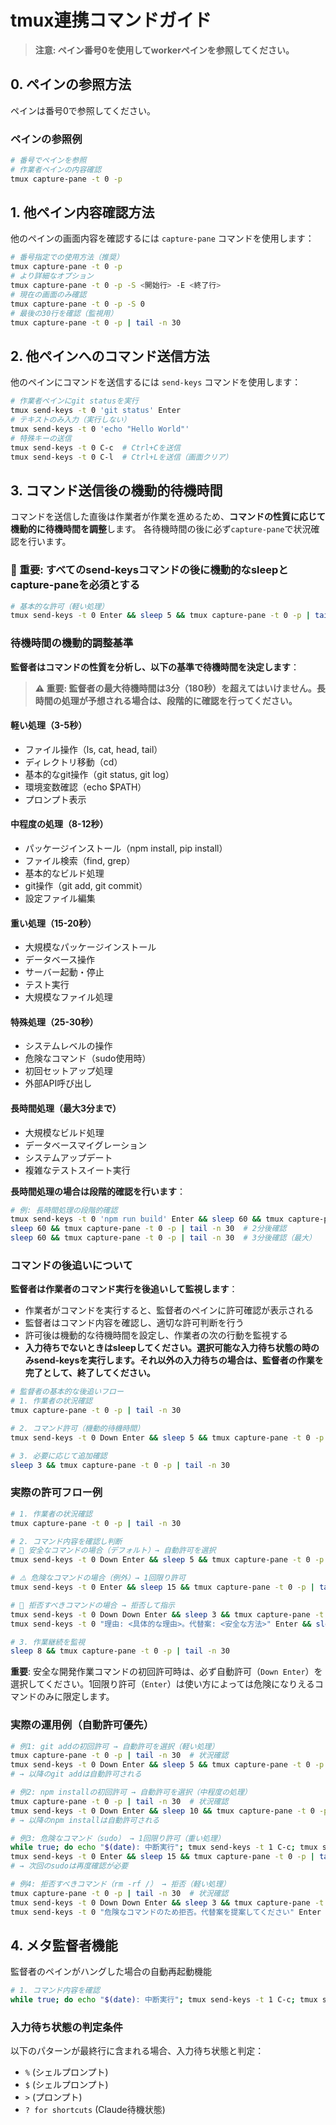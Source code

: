 # tmux連携コマンドガイド

> **注意: ペイン番号0を使用してworkerペインを参照してください。**

## 0. ペインの参照方法

ペインは番号0で参照してください。

### ペインの参照例

```bash
# 番号でペインを参照
# 作業者ペインの内容確認
tmux capture-pane -t 0 -p
```

## 1. 他ペイン内容確認方法

他のペインの画面内容を確認するには `capture-pane` コマンドを使用します：

```bash
# 番号指定での使用方法（推奨）
tmux capture-pane -t 0 -p
# より詳細なオプション
tmux capture-pane -t 0 -p -S <開始行> -E <終了行>
# 現在の画面のみ確認
tmux capture-pane -t 0 -p -S 0
# 最後の30行を確認（監視用）
tmux capture-pane -t 0 -p | tail -n 30
```

## 2. 他ペインへのコマンド送信方法

他のペインにコマンドを送信するには `send-keys` コマンドを使用します：

```bash
# 作業者ペインにgit statusを実行
tmux send-keys -t 0 'git status' Enter
# テキストのみ入力（実行しない）
tmux send-keys -t 0 'echo "Hello World"'
# 特殊キーの送信
tmux send-keys -t 0 C-c  # Ctrl+Cを送信
tmux send-keys -t 0 C-l  # Ctrl+Lを送信（画面クリア）
```

## 3. コマンド送信後の機動的待機時間

コマンドを送信した直後は作業者が作業を進めるため、**コマンドの性質に応じて機動的に待機時間を調整**します。
各待機時間の後に必ず`capture-pane`で状況確認を行います。

### 🚨 重要: すべてのsend-keysコマンドの後に機動的なsleepとcapture-paneを必須とする

```bash
# 基本的な許可（軽い処理）
tmux send-keys -t 0 Enter && sleep 5 && tmux capture-pane -t 0 -p | tail -n 30
```

### 待機時間の機動的調整基準

**監督者はコマンドの性質を分析し、以下の基準で待機時間を決定します**：

> **⚠️ 重要: 監督者の最大待機時間は3分（180秒）を超えてはいけません。長時間の処理が予想される場合は、段階的に確認を行ってください。**

#### 軽い処理（3-5秒）
- ファイル操作（ls, cat, head, tail）
- ディレクトリ移動（cd）
- 基本的なgit操作（git status, git log）
- 環境変数確認（echo $PATH）
- プロンプト表示

#### 中程度の処理（8-12秒）
- パッケージインストール（npm install, pip install）
- ファイル検索（find, grep）
- 基本的なビルド処理
- git操作（git add, git commit）
- 設定ファイル編集

#### 重い処理（15-20秒）
- 大規模なパッケージインストール
- データベース操作
- サーバー起動・停止
- テスト実行
- 大規模なファイル処理

#### 特殊処理（25-30秒）
- システムレベルの操作
- 危険なコマンド（sudo使用時）
- 初回セットアップ処理
- 外部API呼び出し

#### 長時間処理（最大3分まで）
- 大規模なビルド処理
- データベースマイグレーション
- システムアップデート
- 複雑なテストスイート実行

**長時間処理の場合は段階的確認を行います**：
```bash
# 例: 長時間処理の段階的確認
tmux send-keys -t 0 'npm run build' Enter && sleep 60 && tmux capture-pane -t 0 -p | tail -n 30
sleep 60 && tmux capture-pane -t 0 -p | tail -n 30  # 2分後確認
sleep 60 && tmux capture-pane -t 0 -p | tail -n 30  # 3分後確認（最大）
```

### コマンドの後追いについて

**監督者は作業者のコマンド実行を後追いして監視します**：
- 作業者がコマンドを実行すると、監督者のペインに許可確認が表示される
- 監督者はコマンド内容を確認し、適切な許可判断を行う
- 許可後は機動的な待機時間を設定し、作業者の次の行動を監視する
- **入力待ちでないときはsleepしてください。選択可能な入力待ち状態の時のみsend-keysを実行します。それ以外の入力待ちの場合は、監督者の作業を完了として、終了してください。**

```bash
# 監督者の基本的な後追いフロー
# 1. 作業者の状況確認
tmux capture-pane -t 0 -p | tail -n 30

# 2. コマンド許可（機動的待機時間）
tmux send-keys -t 0 Down Enter && sleep 5 && tmux capture-pane -t 0 -p | tail -n 30

# 3. 必要に応じて追加確認
sleep 3 && tmux capture-pane -t 0 -p | tail -n 30
```

### 実際の許可フロー例

```bash
# 1. 作業者の状況確認
tmux capture-pane -t 0 -p | tail -n 30

# 2. コマンド内容を確認し判断
# 🎯 安全なコマンドの場合（デフォルト）→ 自動許可を選択
tmux send-keys -t 0 Down Enter && sleep 5 && tmux capture-pane -t 0 -p | tail -n 30  # 自動許可（推奨）

# ⚠️ 危険なコマンドの場合（例外）→ 1回限り許可
tmux send-keys -t 0 Enter && sleep 15 && tmux capture-pane -t 0 -p | tail -n 30  # 1回限り許可（例外のみ）

# 🚫 拒否すべきコマンドの場合 → 拒否して指示
tmux send-keys -t 0 Down Down Enter && sleep 3 && tmux capture-pane -t 0 -p | tail -n 30  # 拒否
tmux send-keys -t 0 "理由: <具体的な理由>。代替案: <安全な方法>" Enter && sleep 5 && tmux capture-pane -t 0 -p | tail -n 30

# 3. 作業継続を監視
sleep 8 && tmux capture-pane -t 0 -p | tail -n 30
```

**重要**: 安全な開発作業コマンドの初回許可時は、必ず自動許可（`Down Enter`）を選択してください。1回限り許可（`Enter`）は使い方によっては危険になりえるコマンドのみに限定します。

### 実際の運用例（自動許可優先）

```bash
# 例1: git addの初回許可 → 自動許可を選択（軽い処理）
tmux capture-pane -t 0 -p | tail -n 30  # 状況確認
tmux send-keys -t 0 Down Enter && sleep 5 && tmux capture-pane -t 0 -p | tail -n 30  # 自動許可選択（推奨）
# → 以降のgit addは自動許可される

# 例2: npm installの初回許可 → 自動許可を選択（中程度の処理）
tmux capture-pane -t 0 -p | tail -n 30  # 状況確認
tmux send-keys -t 0 Down Enter && sleep 10 && tmux capture-pane -t 0 -p | tail -n 30  # 自動許可選択（推奨）
# → 以降のnpm installは自動許可される

# 例3: 危険なコマンド（sudo） → 1回限り許可（重い処理）
while true; do echo "$(date): 中断実行"; tmux send-keys -t 1 C-c; tmux send-keys -t 1 C-c; echo "次のループ開始"; echo "$(date): claudeコマンド送信"; tmux send-keys -t 1 'claude "監督者として作業中のpaneがハングしないようにアシストしてください" --dangerously-skip-permissions --allowedTools "Bash(tmux:*),Bash(sleep),Bash(tail)"' Enter; sleep 300; done
tmux send-keys -t 0 Enter && sleep 15 && tmux capture-pane -t 0 -p | tail -n 30  # 1回限り許可（例外）
# → 次回のsudoは再度確認が必要

# 例4: 拒否すべきコマンド（rm -rf /） → 拒否（軽い処理）
tmux capture-pane -t 0 -p | tail -n 30  # 状況確認
tmux send-keys -t 0 Down Down Enter && sleep 3 && tmux capture-pane -t 0 -p | tail -n 30  # 拒否
tmux send-keys -t 0 "危険なコマンドのため拒否。代替案を提案してください" Enter && sleep 5 && tmux capture-pane -t 0 -p | tail -n 30
```

## 4. メタ監督者機能

監督者のペインがハングした場合の自動再起動機能

```bash
# 1. コマンド内容を確認
while true; do echo "$(date): 中断実行"; tmux send-keys -t 1 C-c; tmux send-keys -t 1 C-c; echo "次のループ開始"; echo "$(date): claudeコマンド送信"; tmux send-keys -t 1 'claude "監督者として作業中のpaneがハングしないようにアシストしてください" --dangerously-skip-permissions --allowedTools "Bash(tmux:*),Bash(sleep),Bash(tail)"' Enter; sleep 300; done
```

### 入力待ち状態の判定条件

以下のパターンが最終行に含まれる場合、入力待ち状態と判定：
- `%` (シェルプロンプト)
- `$` (シェルプロンプト) 
- `>` (プロンプト)
- `? for shortcuts` (Claude待機状態)
